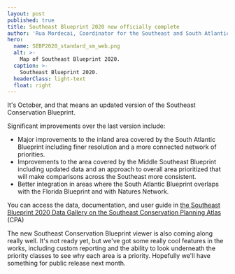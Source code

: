 ```yaml
---
layout: post
published: true
title: Southeast Blueprint 2020 now officially complete
author: 'Rua Mordecai, Coordinator for the Southeast and South Atlantic Blueprints'
hero:
  name: SEBP2020_standard_sm_web.png
  alt: >-
    Map of Southeast Blueprint 2020.
  caption: >-
    Southeast Blueprint 2020.
  headerClass: light-text
  float: right
---
```

It's October, and that means an updated version of the Southeast Conservation Blueprint. 

Significant improvements over the last version include:
- Major improvements to the inland area covered by the South Atlantic Blueprint including finer resolution and a more connected network of priorities.
- Improvements to the area covered by the Middle Southeast Blueprint including updated data and an approach to overall area prioritized that will make comparisons across the Southeast more consistent.
- Better integration in areas where the South Atlantic Blueprint overlaps with the Florida Blueprint and with Natures Network.<!--more-->

You can access the data, documentation, and user guide in [the Southeast Blueprint 2020 Data Gallery on the Southeast Conservation Planning Atlas](https://seregion.databasin.org/galleries/5d5eb2989ea14a9f8df3ebb619fe470c) (CPA)

The new Southeast Conservation Blueprint viewer is also coming along really well. It's not ready yet, but we've got some really cool features in the works, including custom reporting and the ability to look underneath the priority classes to see why each area is a priority. Hopefully we'll have something for public release next month.
